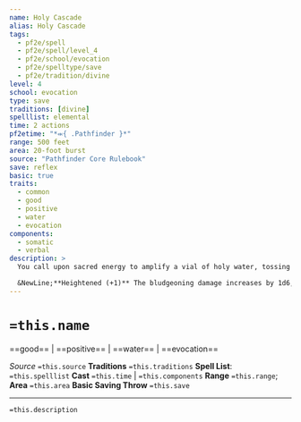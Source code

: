 ```yaml
---
name: Holy Cascade
alias: Holy Cascade
tags:
  - pf2e/spell
  - pf2e/spell/level_4
  - pf2e/school/evocation
  - pf2e/spelltype/save
  - pf2e/tradition/divine
level: 4
school: evocation
type: save
traditions: [divine]
spelllist: elemental
time: 2 actions
pf2etime: "*⬺{ .Pathfinder }*"
range: 500 feet
area: 20-foot burst
source: "Pathfinder Core Rulebook"
save: reflex
basic: true
traits:
  - common
  - good
  - positive
  - water
  - evocation
components:
  - somatic
  - verbal
description: >
  You call upon sacred energy to amplify a vial of holy water, tossing it an incredible distance. It explodes in an enormous burst that deals 3d6 bludgeoning damage to creatures in the area from the cascade of water. The water deals an additional 6d6 positive damage to undead and 6d6 good damage to fiends.

  &NewLine;**Heightened (+1)** The bludgeoning damage increases by 1d6, and the additional positive and good damage each increase by 2d6.
---
```

# `=this.name`
==good== | ==positive== | ==water== | ==evocation==

*Source* `=this.source`
**Traditions** `=this.traditions`
**Spell List**: `=this.spelllist`
**Cast** `=this.time` | `=this.components`
**Range** `=this.range`; **Area** `=this.area`
**Basic Saving Throw** `=this.save`

***
`=this.description`